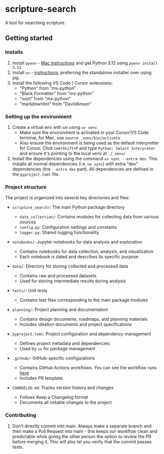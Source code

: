 # scripture-search

A tool for searching scripture.

## Getting started

### Installs

1. Install `pyenv` - [Mac instructions](https://github.com/pyenv/pyenv?tab=readme-ov-file#macos) and get Python 3.12 using `pyenv install 3.12`
2. Install `uv` - [instructions](https://github.com/astral-sh/uv?tab=readme-ov-file#installation), preferring the standalone installer over using pip.
3. Install the following VS Code / Cursor extensions:
    - "Python" from "ms-python"
    - "Black Formatter" from "ms-python"
    - "isort" from "ms-python"
    - "markdownlint" from "DavidAnson"

### Setting up the environment

1. Create a virtual env with uv using `uv venv`.
    - Make sure the environment is activated in your Cursor/VS Code terminal, for Mac, use `source .venv/bin/activate`
    - Also ensure the environment is being used as the default interpretter for Cursor. Click `Cmd+Shift+P` and type `Python: Select Interpreter` and ensure it's pointing to the local venv at `./.venv/`
2. Install the dependencies using the command `uv sync --extra dev`. This installs all normal dependencies (i.e. `uv sync`) with extra "dev" dependencies (the `--extra dev` part). All dependencies are defined in the `pyproject.toml` file.

### Project structure

The project is organized into several key directories and files:

- `scripture_search/`: The main Python package directory
  - `data_collection/`: Contains modules for collecting data from various sources
  - `config.py`: Configuration settings and constants
  - `logger.py`: Shared logging functionality

- `notebooks/`: Jupyter notebooks for data analysis and exploration
  - Contains notebooks for data collection, analysis, and visualization
  - Each notebook is dated and describes its specific purpose

- `data/`: Directory for storing collected and processed data
  - Contains raw and processed datasets
  - Used for storing intermediate results during analysis

- `tests/`: Unit tests
  - Contains test files corresponding to the main package modules

- `planning/`: Project planning and documentation
  - Contains design documents, roadmaps, and planning materials
  - Includes ideation documents and project specifications

- `pyproject.toml`: Project configuration and dependency management
  - Defines project metadata and dependencies
  - Used by `uv` for package management

- `.github/`: GitHub-specific configurations
  - Contains GitHub Actions workflows. You can see the workflow runs [here](https://github.com/un-other/scripture-search/actions)
  - Includes PR template.

- `CHANGELOG.md`: Tracks version history and changes
  - Follows Keep a Changelog format
  - Documents all notable changes to the project

### Contributing

1. Don't directly commit into main. Always make a separate branch and then make a Pull Request into main - this keeps our workflow clean and predictable while giving the other person the option to review the PR before merging it. This will also let you verify that the commit passes tests.
